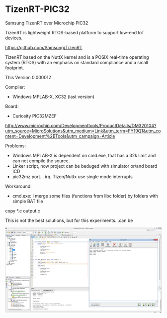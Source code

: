 # TizenRT-PIC32
Samsung TizenRT over Microchip PIC32

TizenRT is lightweight RTOS-based platform to support low-end IoT devices.

https://github.com/Samsung/TizenRT

TizenRT based on the NuttX kernel and is a POSIX real-time operating system (RTOS) with an emphasis on standard compliance and a small footprint.


This Version 0.000012

Compiler: 
* Windows MPLAB-X, XC32 (last version)

Board: 
* Curiosity PIC32MZEF 

http://www.microchip.com/Developmenttools/ProductDetails/DM320104?utm_source=MicroSolutions&utm_medium=Link&utm_term=FY19Q1&utm_content=Development%2BTools&utm_campaign=Article

Problems:
* Windows MPLAB-X is dependent on cmd.exe, that has a 32k limit and can not compile the source.
* Linker script, now project can be beduged with simulator or/and board ICD
* pic32mz port... irq, Tizen/Nuttx use single mode interrupts

Workaround: 
* cmd.exe: I merge some files (functions from libc folder) by folders with simple BAT file

copy *.c output.c

This is not the best solutions, but for this experiments...can be

![ScreenShot](https://raw.githubusercontent.com/Wiz-IO/TizenRT-PIC32/master/TizenRT_PIC32MZ.png)


